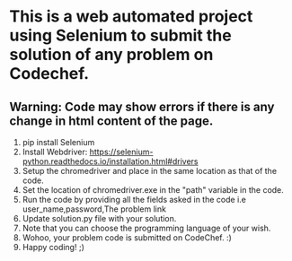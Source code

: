 # This is a web automated project using Selenium to submit the solution of any problem on Codechef.
## Warning: Code may show errors if there is any change in html content of the page.
1. pip install Selenium
2. Install Webdriver: https://selenium-python.readthedocs.io/installation.html#drivers
2. Setup the chromedriver and place in the same location as that of the code.
3. Set the location of chromedriver.exe in the "path" variable in the code.
4. Run the code by providing all the fields asked in the code i.e user_name,password,The problem link
5. Update solution.py file with your solution.
6. Note that you can choose the programming language of your wish.
5. Wohoo, your problem code is submitted on CodeChef. :)
6. Happy coding! ;)
